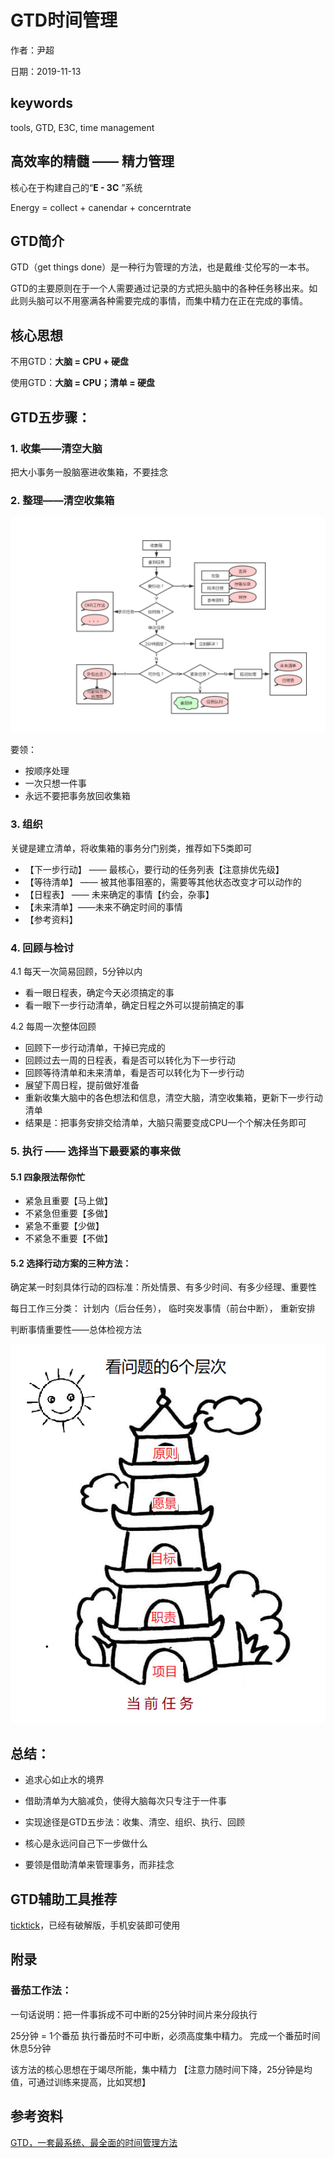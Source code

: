 # GTD时间管理

作者：尹超

日期：2019-11-13

## keywords

tools, GTD, E3C, time management

## 高效率的精髓 —— 精力管理

核心在于构建自己的“**E - 3C** ”系统

Energy = collect + canendar + concerntrate

## GTD简介

GTD（get things done）是一种行为管理的方法，也是戴维·艾伦写的一本书。

GTD的主要原则在于一个人需要通过记录的方式把头脑中的各种任务移出来。如此则头脑可以不用塞满各种需要完成的事情，而集中精力在正在完成的事情。

## 核心思想

不用GTD：**大脑 = CPU + 硬盘**

使用GTD：**大脑 = CPU；清单 = 硬盘**

## GTD五步骤：

### 1. 收集——清空大脑

把大小事务一股脑塞进收集箱，不要挂念

### 2. 整理——清空收集箱

![任务整理流程图](../imags/任务整理流程图.png)

要领：

- 按顺序处理
- 一次只想一件事
- 永远不要把事务放回收集箱

### 3. 组织

关键是建立清单，将收集箱的事务分门别类，推荐如下5类即可

- 【下一步行动】 —— 最核心，要行动的任务列表【注意排优先级】
- 【等待清单】 —— 被其他事阻塞的，需要等其他状态改变才可以动作的
- 【日程表】 —— 未来确定的事情【约会，杂事】
- 【未来清单】——未来不确定时间的事情
- 【参考资料】

### 4. 回顾与检讨

4.1 每天一次简易回顾，5分钟以内

- 看一眼日程表，确定今天必须搞定的事
- 看一眼下一步行动清单，确定日程之外可以提前搞定的事

4.2 每周一次整体回顾

- 回顾下一步行动清单，干掉已完成的
- 回顾过去一周的日程表，看是否可以转化为下一步行动
- 回顾等待清单和未来清单，看是否可以转化为下一步行动
- 展望下周日程，提前做好准备
- 重新收集大脑中的各色想法和信息，清空大脑，清空收集箱，更新下一步行动清单
- 结果是：把事务安排交给清单，大脑只需要变成CPU一个个解决任务即可

### 5. 执行 —— 选择当下最要紧的事来做

#### 5.1 四象限法帮你忙

- 紧急且重要【马上做】
- 不紧急但重要【多做】
- 紧急不重要【少做】
- 不紧急不重要【不做】

#### 5.2 选择行动方案的三种方法：

确定某一时刻具体行动的四标准：所处情景、有多少时间、有多少经理、重要性

每日工作三分类： 计划内（后台任务）， 临时突发事情（前台中断）， 重新安排 

判断事情重要性——总体检视方法

![看问题的6层次](../imags/看问题的6层次.png)

## 总结：

- 追求心如止水的境界

- 借助清单为大脑减负，使得大脑每次只专注于一件事
- 实现途径是GTD五步法：收集、清空、组织、执行、回顾
- 核心是永远问自己下一步做什么
- 要领是借助清单来管理事务，而非挂念

## GTD辅助工具推荐

[ticktick](https://ticktick.com/)，已经有破解版，手机安装即可使用

## 附录

### 番茄工作法：

一句话说明：把一件事拆成不可中断的25分钟时间片来分段执行

25分钟 = 1个番茄
执行番茄时不可中断，必须高度集中精力。
完成一个番茄时间休息5分钟

该方法的核心思想在于竭尽所能，集中精力
【注意力随时间下降，25分钟是均值，可通过训练来提高，比如冥想】

## 参考资料

[GTD，一套最系统、最全面的时间管理方法](https://www.jianshu.com/p/cfc85e11028d)